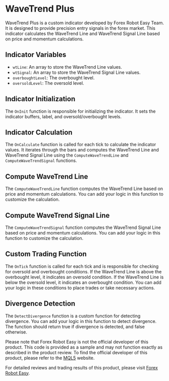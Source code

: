 # WaveTrend Plus

WaveTrend Plus is a custom indicator developed by Forex Robot Easy Team. It is designed to provide precision entry signals in the forex market. This indicator calculates the WaveTrend Line and WaveTrend Signal Line based on price and momentum calculations.

## Indicator Variables

- `wtLine`: An array to store the WaveTrend Line values.
- `wtSignal`: An array to store the WaveTrend Signal Line values.
- `overboughtLevel`: The overbought level.
- `oversoldLevel`: The oversold level.

## Indicator Initialization

The `OnInit` function is responsible for initializing the indicator. It sets the indicator buffers, label, and oversold/overbought levels.

## Indicator Calculation

The `OnCalculate` function is called for each tick to calculate the indicator values. It iterates through the bars and computes the WaveTrend Line and WaveTrend Signal Line using the `ComputeWaveTrendLine` and `ComputeWaveTrendSignal` functions.

## Compute WaveTrend Line

The `ComputeWaveTrendLine` function computes the WaveTrend Line based on price and momentum calculations. You can add your logic in this function to customize the calculation.

## Compute WaveTrend Signal Line

The `ComputeWaveTrendSignal` function computes the WaveTrend Signal Line based on price and momentum calculations. You can add your logic in this function to customize the calculation.

## Custom Trading Function

The `OnTick` function is called for each tick and is responsible for checking for oversold and overbought conditions. If the WaveTrend Line is above the overbought level, it indicates an oversold condition. If the WaveTrend Line is below the oversold level, it indicates an overbought condition. You can add your logic in these conditions to place trades or take necessary actions.

## Divergence Detection

The `DetectDivergence` function is a custom function for detecting divergence. You can add your logic in this function to detect divergence. The function should return true if divergence is detected, and false otherwise.

Please note that Forex Robot Easy is not the official developer of this product. This code is provided as a sample and may not function exactly as described in the product review. To find the official developer of this product, please refer to the [MQL5](https://www.mql5.com/) website.

For detailed reviews and trading results of this product, please visit [Forex Robot Easy](https://forexroboteasy.com/forex-robot-review/wavetrend-plus-review-precision-entry-with-forex-software/).
